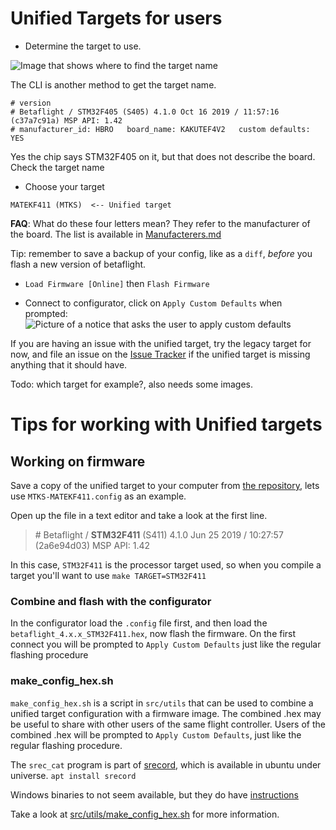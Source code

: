 # Unified Targets for users
* Determine the target to use. 

![Image that shows where to find the target name](https://raw.githubusercontent.com/wiki/betaflight/betaflight/images/betaflight/identify_target.png)

The CLI is another method to get the target name.
```
# version
# Betaflight / STM32F405 (S405) 4.1.0 Oct 16 2019 / 11:57:16 (c37a7c91a) MSP API: 1.42
# manufacturer_id: HBRO   board_name: KAKUTEF4V2   custom defaults: YES
```

Yes the chip says STM32F405 on it, but that does not describe the board. Check the target name


* Choose your target
```
MATEKF411 (MTKS)  <-- Unified target
```
**FAQ**: What do these four letters mean? They refer to the manufacturer of the board. The list is available in  [Manufacterers.md](https://github.com/betaflight/unified-targets/blob/master/Manufacturers.md)

Tip: remember to save a backup of your config, like as a `diff`, *before* you flash a new version of betaflight.

* `Load Firmware [Online]` then `Flash Firmware`

* Connect to configurator, click on `Apply Custom Defaults` when prompted:
![Picture of a notice that asks the user to apply custom defaults](https://raw.githubusercontent.com/wiki/betaflight/betaflight/images/betaflight/apply_custom_defaults_prompt.png)

If you are having an issue with the unified target, try the legacy target for now, and file an issue on the [Issue Tracker](https://github.com/betaflight/betaflight/issues) if the unified target is missing anything that it should have. 

Todo: which target for example?, also needs some images.

# Tips for working with Unified targets
## Working on firmware
Save a copy of the unified target to your computer from [the repository](https://github.com/betaflight/unified-targets/tree/master/configs/default), lets use `MTKS-MATEKF411.config` as an example.

Open up the file in a text editor and take a look at the first line.

> \# Betaflight / **STM32F411** (S411) 4.1.0 Jun 25 2019 / 10:27:57 (2a6e94d03) MSP API: 1.42

In this case, `STM32F411` is the processor target used, so when you compile a target you'll want to use `make TARGET=STM32F411`

### Combine and flash with the configurator
In the configurator load the `.config` file first, and then load the `betaflight_4.x.x_STM32F411.hex`, now flash the firmware. On the first connect you will be prompted to `Apply Custom Defaults` just like the regular flashing procedure

### make_config_hex.sh

`make_config_hex.sh` is a script in `src/utils` that can be used to combine a unified target configuration with a firmware image. The combined .hex may be useful to share with other users of the same flight controller. Users of the combined .hex will be prompted to `Apply Custom Defaults`, just like the regular flashing procedure.

The `srec_cat` program is part of [srecord](http://srecord.sourceforge.net/), which is available in ubuntu under universe. `apt install srecord`

Windows binaries to not seem available, but they do have [instructions](http://srecord.sourceforge.net/windows.html)

Take a look at [src/utils/make_config_hex.sh](https://github.com/betaflight/betaflight/blob/master/src/utils/make_config_hex.sh) for more information.
